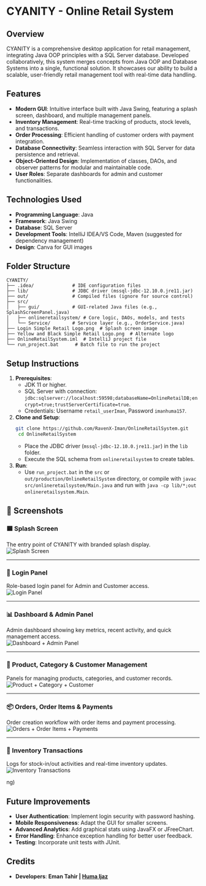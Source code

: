 # CYANITY - Online Retail System

## Overview
CYANITY is a comprehensive desktop application for retail management, integrating Java OOP principles with a SQL Server database. Developed collaboratively, this system merges concepts from Java OOP and Database Systems into a single, functional solution. It showcases our ability to build a scalable, user-friendly retail management tool with real-time data handling.

## Features
- **Modern GUI**: Intuitive interface built with Java Swing, featuring a splash screen, dashboard, and multiple management panels.
- **Inventory Management**: Real-time tracking of products, stock levels, and transactions.
- **Order Processing**: Efficient handling of customer orders with payment integration.
- **Database Connectivity**: Seamless interaction with SQL Server for data persistence and retrieval.
- **Object-Oriented Design**: Implementation of classes, DAOs, and observer patterns for modular and maintainable code.
- **User Roles**: Separate dashboards for admin and customer functionalities.

## Technologies Used
- **Programming Language**: Java
- **Framework**: Java Swing
- **Database**: SQL Server
- **Development Tools**: IntelliJ IDEA/VS Code, Maven (suggested for dependency management)
- **Design**: Canva for GUI images

## Folder Structure
```plaintext
CYANITY/
├── .idea/              # IDE configuration files
├── lib/                # JDBC driver (mssql-jdbc-12.10.0.jre11.jar)
├── out/                # Compiled files (ignore for source control)
├── src/
│   ├── gui/            # GUI-related Java files (e.g., SplashScreenPanel.java)
│   ├── onlineretailsystem/ # Core logic, DAOs, models, and tests
│   └── Service/        # Service layer (e.g., OrderService.java)
├── Login Simple Retail Logo.png  # Splash screen image
├── Yellow and Black Simple Retail Logo.png  # Alternate logo
├── OnlineRetailSystem.iml  # IntelliJ project file
└── run_project.bat      # Batch file to run the project
```

## Setup Instructions
1. **Prerequisites**:
   - JDK 11 or higher.
   - SQL Server with connection: `jdbc:sqlserver://localhost:59598;databaseName=OnlineRetailDB;encrypt=true;trustServerCertificate=true`.
   - Credentials: Username `retail_userIman`, Password `imanhuma157`.
2. **Clone and Setup**:
   ```bash
   git clone https://github.com/RavenX-Iman/OnlineRetailSystem.git
    cd OnlineRetailSystem

   ```
   - Place the JDBC driver (`mssql-jdbc-12.10.0.jre11.jar`) in the `lib` folder.
   - Execute the SQL schema from `onlineretailsystem` to create tables.
3. **Run**:
   - Use `run_project.bat` in the `src` or `out/production/OnlineRetailSystem` directory, or compile with `javac src/onlineretailsystem/Main.java` and run with `java -cp lib/*;out onlineretailsystem.Main`.


## 📸 Screenshots

### 🟦 Splash Screen
The entry point of CYANITY with branded splash display.  
![Splash Screen](screenshots/CyanityLogo.png)

---

### 🔐 Login Panel
Role-based login panel for Admin and Customer access.  
![Login Panel](screenshots/LoginPanel.png)

---

### 📊 Dashboard & Admin Panel
Admin dashboard showing key metrics, recent activity, and quick management access.  
![Dashboard + Admin Panel](screenshots/Dashboardadmin.png)

---

### 🛒 Product, Category & Customer Management
Panels for managing products, categories, and customer records.  
![Product + Category + Customer](screenshots/productcategorycustomer.png)

---

### 📦 Orders, Order Items & Payments
Order creation workflow with order items and payment processing.  
![Orders + Order Items + Payments](screenshots/orderpayment.png)

---

### 📑 Inventory Transactions
Logs for stock-in/out activities and real-time inventory updates.  
![Inventory Transactions](screenshots/inventory.png)

ng)  


## Future Improvements
- **User Authentication**: Implement login security with password hashing.
- **Mobile Responsiveness**: Adapt the GUI for smaller screens.
- **Advanced Analytics**: Add graphical stats using JavaFX or JFreeChart.
- **Error Handling**: Enhance exception handling for better user feedback.
- **Testing**: Incorporate unit tests with JUnit.

## Credits
- **Developers**:
  **Eman Tahir | [Huma Ijaz](https://github.com/Huma-Ijaz)**

